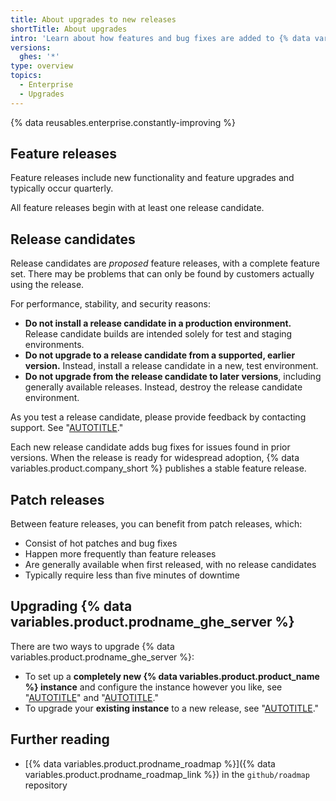 ```yaml
---
title: About upgrades to new releases
shortTitle: About upgrades
intro: 'Learn about how features and bug fixes are added to {% data variables.product.prodname_ghe_server %} through new releases.'
versions:
  ghes: '*'
type: overview
topics:
  - Enterprise
  - Upgrades
---
```


{% data reusables.enterprise.constantly-improving %}

## Feature releases

Feature releases include new functionality and feature upgrades and typically occur quarterly.

All feature releases begin with at least one release candidate.

## Release candidates

Release candidates are _proposed_ feature releases, with a complete feature set. There may be problems that can only be found by customers actually using the release.

For performance, stability, and security reasons:
* **Do not install a release candidate in a production environment.** Release candidate builds are intended solely for test and staging environments.
* **Do not upgrade to a release candidate from a supported, earlier version.** Instead, install a release candidate in a new, test environment.
* **Do not upgrade from the release candidate to later versions**, including generally available releases. Instead, destroy the release candidate environment.

As you test a release candidate, please provide feedback by contacting support. See "[AUTOTITLE](/support)."

Each new release candidate adds bug fixes for issues found in prior versions. When the release is ready for widespread adoption, {% data variables.product.company_short %} publishes a stable feature release.

## Patch releases

Between feature releases, you can benefit from patch releases, which:

* Consist of hot patches and bug fixes
* Happen more frequently than feature releases
* Are generally available when first released, with no release candidates
* Typically require less than five minutes of downtime

## Upgrading {% data variables.product.prodname_ghe_server %}

There are two ways to upgrade {% data variables.product.prodname_ghe_server %}:

* To set up a **completely new {% data variables.product.product_name %} instance** and configure the instance however you like, see "[AUTOTITLE](/admin/installation/setting-up-a-github-enterprise-server-instance)" and "[AUTOTITLE](/admin/configuration/configuring-your-enterprise)."
* To upgrade your **existing instance** to a new release, see "[AUTOTITLE](/admin/upgrading-your-instance/preparing-to-upgrade/overview-of-the-upgrade-process)."

## Further reading

* [{% data variables.product.prodname_roadmap %}]({% data variables.product.prodname_roadmap_link %}) in the  `github/roadmap` repository
